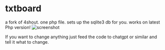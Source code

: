 # txtboard
a fork of 4shout. one php file.  sets up the sqlite3 db for you. works on latest Php version! 
![screenshot](https://github.com/adelia4/txtboard/assets/128197007/fa2e7ccf-6e99-4523-b33f-6e98bb641889)

If you want to change anything just feed the code to chatgpt or similar and tell it what to change. 
